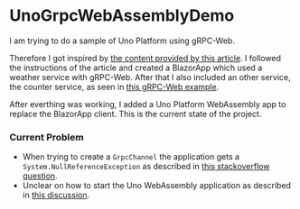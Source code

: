 # UnoGrpcWebAssemblyDemo

I am trying to do a sample of Uno Platform using gRPC-Web.

Therefore I got inspired by [the content provided by this article](https://azure.github.io/AppService/2021/03/15/How-to-use-gRPC-Web-with-Blazor-WebAssembly-on-App-Service.html). I followed the instructions of the article and created a BlazorApp which used a weather service with gRPC-Web. After that I also included an other service, the counter service, as seen in [this gRPC-Web example](https://github.com/grpc/grpc-dotnet/tree/master/examples/Counter).

After everthing was working, I added a Uno Platform WebAssembly app to replace the BlazorApp client. This is the current state of the project.

### Current Problem
- When trying to create a ``` GrpcChannel ``` the application gets a ``` System.NullReferenceException ``` as described in [this stackoverflow question](https://stackoverflow.com/questions/72573187/cannot-create-grpcchannel-in-uno-platform-webassembly-system-nullreferenceexcep).
- Unclear on how to start the Uno WebAssembly application as described in [this discussion](https://github.com/unoplatform/uno/discussions/8994#discussioncomment-2920130). 

